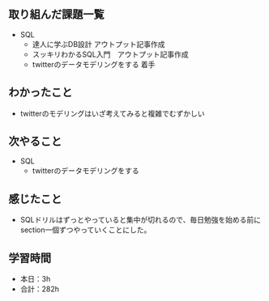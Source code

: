 ## 取り組んだ課題一覧
- SQL 
    - 達人に学ぶDB設計 アウトプット記事作成
    - スッキリわかるSQL入門　アウトプット記事作成
    - twitterのデータモデリングをする 着手

## わかったこと
- twitterのモデリングはいざ考えてみると複雑でむずかしい


## 次やること
- SQL
    - twitterのデータモデリングをする

## 感じたこと
- SQLドリルはずっとやっていると集中が切れるので、毎日勉強を始める前にsection一個ずつやっていくことにした。                                                                                                                                                                                                                                                                                                                                                                                
                                                                                             
                                    
## 学習時間
- 本日：3h
- 合計：282h